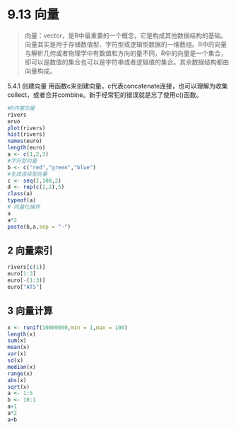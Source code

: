 # 9.13 向量
>向量：vector，是R中最重要的一个概念，它是构成其他数据结构的基础。向量其实是用于存储数值型、字符型或逻辑型数据的一维数组。R中的向量与解析几何或者物理学中有数值和方向的量不同，R中的向量是一个集合，即可以是数值的集合也可以是字符串或者逻辑值的集合。其余数据结构都由向量构成。

5.4.1 创建向量
用函数c来创建向量。c代表concatenate连接，也可以理解为收集collect，或者合并combine。新手经常犯的错误就是忘了使用c()函数。
```r
#R内置向量
rivers
eruo
plot(rivers)  
hist(rivers)  
names(euro)  
length(euro)  
a <- c(1,2,3)  
#字符型向量
b <- c("red","green","blue")  
#生成连续型向量
c <- seq(1,100,2)  
d <- rep(c(1,2),5)  
class(a)  
typeof(a)  
# 向量化操作  
a  
a*2  
paste(b,a,sep = "-")  
```

## 2 向量索引
```r
rivers[c(1)]
euro[1:3]  
euro[-(1:3)]  
euro["ATS"]  
```

## 3 向量计算
```r
x <- runif(10000000,min = 1,max = 100)  
length(x)  
sum(x)  
mean(x)  
var(x)  
sd(x)  
median(x)  
range(x)  
abs(x)  
sqrt(x)  
a <- 1:5
b <- 10:1
a+1
a*2
a+b
```